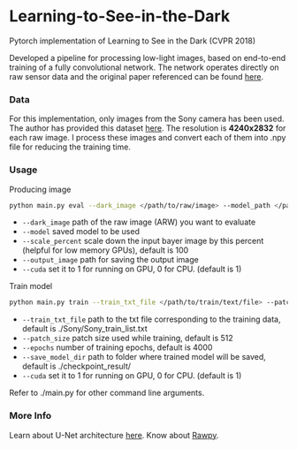 # Learning-to-See-in-the-Dark
Pytorch implementation of Learning to See in the Dark (CVPR 2018)

Developed a pipeline for processing low-light images, based on end-to-end training of a fully convolutional network. The network operates directly on raw sensor data and the original paper referenced can be found [here](https://arxiv.org/abs/1805.01934).

### Data
For this implementation, only images from the Sony camera has been used. The author has provided this dataset [here](https://storage.googleapis.com/isl-datasets/SID/Sony.zip). The resolution is **4240x2832** for each raw image. I process these images and convert each of them into .npy file for reducing the training time.

### Usage
Producing image
```bash
python main.py eval --dark_image </path/to/raw/image> --model_path </path/to/saved/model> --output_image </path/to/output/image> --cuda 1
```
* `--dark_image` path of the raw image (ARW) you want to evaluate
* `--model` saved model to be used
* `--scale_percent` scale down the input bayer image by this percent (helpful for low memory GPUs), default is 100
* `--output_image` path for saving the output image
* `--cuda` set it to 1 for running on GPU, 0 for CPU. (default is 1)

Train model
```bash
python main.py train --train_txt_file </path/to/train/text/file> --patch_size 512 --epochs 4000 --save_model_dir </path/to/save-model/folder> --cuda 1
```
* `--train_txt_file` path to the txt file corresponding to the training data, default is ./Sony/Sony_train_list.txt
* `--patch_size` patch size used while training, default is 512
* `--epochs` number of training epochs, default is 4000
* `--save_model_dir` path to folder where trained model will be saved, default is ./checkpoint_result/
* `--cuda` set it to 1 for running on GPU, 0 for CPU. (default is 1)

Refer to ./main.py for other command line arguments.

### More Info
Learn about U-Net architecture [here](https://arxiv.org/abs/1505.04597). Know about [Rawpy](https://pypi.org/project/rawpy/).

